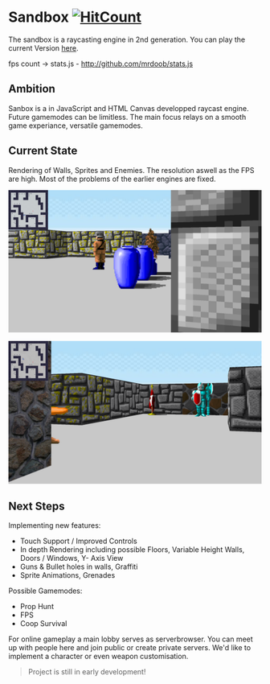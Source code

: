 # Sandbox [![HitCount](http://hits.dwyl.io/Nichtgian/sandbox.svg)](http://hits.dwyl.io/Nichtgian/sandbox)
The sandbox is a raycasting engine in 2nd generation.
You can play the current Version [here](https://nichtgian.github.io/sandbox/).

fps count -> stats.js - http://github.com/mrdoob/stats.js

## Ambition
Sanbox is a in JavaScript and HTML Canvas developped raycast engine.
Future gamemodes can be limitless. The main focus relays on a smooth game experiance,
versatile gamemodes. 

## Current State
Rendering of Walls, Sprites and Enemies. The resolution aswell as the FPS are high.
Most of the problems of the earlier engines are fixed.

![Screenshot 1](assets/screenshot1.png)

![Screenshot 2](assets/screenshot2.png)

## Next Steps
Implementing new features: 

- Touch Support / Improved Controls
- In depth Rendering including possible Floors, Variable Height Walls, Doors / Windows, Y- Axis View
- Guns & Bullet holes in walls, Graffiti
- Sprite Animations, Grenades

Possible Gamemodes:

- Prop Hunt
- FPS
- Coop Survival

For online gameplay a main lobby serves as serverbrowser. You can meet up with people here and join
public or create private servers. We'd like to implement a character or even weapon customisation. 

> Project is still in early development!